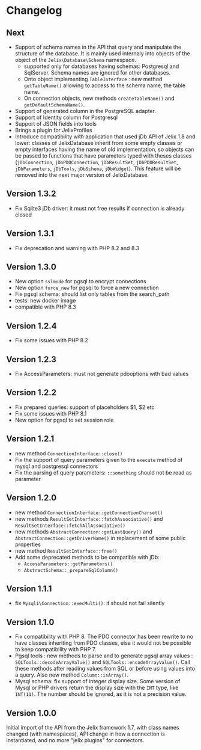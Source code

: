 Changelog
=========

Next
-----

- Support of schema names in the API that query and manipulate the structure of the database. It is mainly used 
  internaly into objects of the object of the `Jelix\Database\Schema` namespace.
  - supported only for databases having schemas: Postgresql and SqlServer. Schema names are ignored for other databases.  
  - Onto object implementing `TableInterface` : new method `getTableName()` allowing to access to the schema name, the table name.
  - On connection objects, new methods `createTableName()` and `getDefaultSchemaName()`.
- Support of generated column in the PostgreSQL adapter. 
- Support of Identity column for Postgresql
- Support of JSON fields into tools
- Brings a plugin for JelixProfiles
- Introduce compatibility with application that used jDb API of Jelix 1.8 and lower: classes of JelixDatabase inherit
  from some empty classes or empty interfaces having the name of old implementation, so objects can be passed to 
  functions that have parameters typed with theses classes (`jDbConnection`, `jDbPDOConnection`, `jDbResultSet`, 
  `jDbPDOResultSet`, `jDbParameters`, `jDbTools`, `jDbSchema`, `jDbWidget`). This feature will be removed into the
  next major version of JelixDatabase.

Version 1.3.2
-------------

- Fix Sqlite3 jDb driver: it must not free results if connection is already closed


Version 1.3.1
-------------

- Fix deprecation and warning with PHP 8.2 and 8.3

Version 1.3.0
--------------

- New option `sslmode` for pgsql to encrypt connections
- New option `force_new` for pgsql to force a new connection
- Fix pgsql schema: should list only tables from the search_path
- tests: new docker image
- compatible with PHP 8.3

Version 1.2.4
-------------

* Fix some issues with PHP 8.2

Version 1.2.3
-------------

- Fix AccessParameters: must not generate pdooptions with bad values

Version 1.2.2
-------------

- Fix prepared queries: support of placeholders $1, $2 etc
- Fix some issues with PHP 8.1
- New option for pgsql to set session role

Version 1.2.1
--------------

- new method `ConnectionInterface::close()`
- Fix the support of query parameters given to the `execute` method of mysql and postgresql connectors
- Fix the parsing of query parameters: `::something` should not be read as parameter

Version 1.2.0
--------------

- new method `ConnectionInterface::getConnectionCharset()`
- new methods `ResultSetInterface::fetchAssociative()` and `ResultSetInterface::fetchAllAssociative()`
- new methods `AbstractConnection::getLastQuery()` and `AbstractConnection::getDriverName()` in replacement of some public properties
- new method `ResultSetInterface::free()`
- Add some deprecated methods to be compatible with jDb:
  - `AccessParameters::getParameters()`
  - `AbstractSchema::_prepareSqlColumn()`

Version 1.1.1
-------------

- fix `Mysqli\Connection::execMulti()`: it should not fail silently

Version 1.1.0
-------------

- Fix compatibility with PHP 8. The PDO connector has been rewrite to no
  have classes inheriting from PDO classes, else it would not be possible to
  keep compatibility with PHP 7.
- Pgsql tools : new methods to parse and to generate pgsql array values :
  `SQLTools::decodeArrayValue()` and `SQLTools::encodeArrayValue()`. Call these
  methods after reading values from SQL or before using values into a query. 
  Also new method `Column::isArray()`.
- Mysql schema: fix support of integer display size.
  Some version of Mysql or PHP drivers return the display size
  with the `INT` type, like `INT(11)`. The number should be ignored,
  as it is not a precision value.

Version 1.0.0
-------------

Initial import of the API from the Jelix framework 1.7, with class names changed
(with namespaces), API change in how a connection is instantiated, and no more 
"jelix plugins" for connectors.
